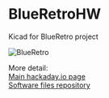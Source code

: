 # BlueRetroHW
Kicad for BlueRetro project

![BlueRetro](https://cdn.hackaday.io/images/4540101597661327431.png)

More detail:\
[Main hackaday.io page](https://hackaday.io/project/170365-blueretro)\
[Software files repository](https://github.com/darthcloud/BlueRetro)
